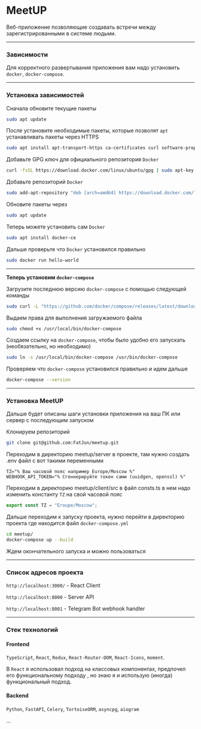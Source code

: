# MeetUP

Веб-приложение позволяющие создавать встречи между зарегистрированными
в системе людьми.

---
### Зависимости
Для корректного развертывания приложения вам надо установить
`docker`, `docker-compose`.

---
### Установка зависимостей

Сначала обновите текущие пакеты

```bash
sudo apt update
```

После установите необходимые пакеты, которые позволят `apt`
устанавливать пакеты через HTTPS

```bash
sudo apt install apt-transport-https ca-certificates curl software-properties-common
```
    
Добавьте GPG ключ для официального репозитория `Docker`

```bash
curl -fsSL https://download.docker.com/linux/ubuntu/gpg | sudo apt-key add -
```

Добавьте репозиторий `Docker`

```bash
sudo add-apt-repository "deb [arch=amd64] https://download.docker.com/linux/ubuntu focal stable"
```

Обновите пакеты через 
```bash
sudo apt update
```

Теперь можете установить сам `Docker`

```bash
sudo apt install docker-ce
```

Дальше проверьте что `Docker` установился правильно

```bash
sudo docker run hello-world
```
---
**Теперь установим `docker-compose`**

Загрузите последнюю версию `docker-compose` с помощью следующей команды

```bash
sudo curl -L "https://github.com/docker/compose/releases/latest/download/docker-compose-$(uname -s)-$(uname -m)" -o /usr/local/bin/docker-compose
```

Выдаем права для выполнения загружаемого файла

```bash
sudo chmod +x /usr/local/bin/docker-compose
```

Создаем ссылку на `docker-compose`, чтобы было удобно его запускать (необязательно, но необходимо)

```bash
sudo ln -s /usr/local/bin/docker-compose /usr/bin/docker-compose
```

Проверяем что `docker-compose` установился правильно и идем дальше

```bash
docker-compose --version
```
---
### Установка MeetUP

Дальше будет описаны шаги установки приложения на ваш ПК или сервер с последующим запуском

Клонируем репозиторий

```bash
git clone git@github.com:FatJun/meetup.git
```

Переходим в директорию meetup/server в проекте, там нужно создать .env файл с вот такими переменными

```dotenv
TZ="% Ваш часовой пояс например Europe/Moscow %"
WEBHOOK_API_TOKEN="% Сгеннерируйте токен сами (uuidgen, openssl) %"
```

Переходим в директорию meetup/client/src в файл consts.ts в нем надо изменить константу `TZ` на свой часовой пояс

```typescript
export const TZ = "Eroupe/Moscow";
```

Дальше переходим к запуску проекта, нужно перейти в директорию проекта где находится файл `docker-compose.yml`

```bash
cd meetup/
docker-compose up --build
```

Ждем окончательного запуска и можно пользоваться

---
### Список адресов проекта

`http://localhost:3000/` - React Client

`http://localhost:8000` - Server API

`http://localhost:8001` - Telegram Bot webhook handler  

---

### Стек технологий

#### Frontend
`TypeScript`, `React`, `Redux`, `React-Router-DOM`, `React-Icons`, `moment`.

В `React` я использовал подход на классовых компонентах, предпочел его функциональному подходу
, но знаю я и использую (иногда) функциональный подход.

#### Backend
`Python`, `FastAPI`, `Celery`, `TortoiseORM`, `asyncpg`, `aiogram`

...